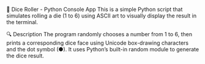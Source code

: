🎲 Dice Roller - Python Console App
This is a simple Python script that simulates rolling a die (1 to 6) using ASCII art to visually display the result in the terminal.

🔍 Description
The program randomly chooses a number from 1 to 6, then prints a corresponding dice face using Unicode box-drawing characters and the dot symbol (●). It uses Python’s built-in random module to generate the dice result.
